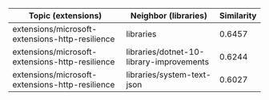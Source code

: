 | Topic (extensions) | Neighbor (libraries) | Similarity |
|-------------|-------------------|------------|
| extensions/microsoft-extensions-http-resilience | libraries | 0.6457 |
| extensions/microsoft-extensions-http-resilience | libraries/dotnet-10-library-improvements | 0.6244 |
| extensions/microsoft-extensions-http-resilience | libraries/system-text-json | 0.6027 |
